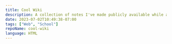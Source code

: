 ```yaml
---
title: Cool Wiki
description: A collection of notes I've made publicly available while attending courses at UBC.
date: 2023-07-02T10:49:38-07:00
tags: ["Web", "School"]
repoName: cool-wiki
language: HTML
---
```

